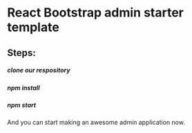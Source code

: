 # React Bootstrap admin starter template

## Steps: 

##### clone our respository

##### npm install

##### npm start

And you can start making an awesome admin application now.